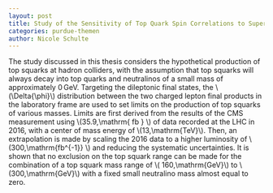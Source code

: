```yaml
---
layout: post
title: Study of the Sensitivity of Top Quark Spin Correlations to Supersymmetric Top Quark Partners
categories: purdue-themen
author: Nicole Schulte
---
```


The study discussed in this thesis considers the hypothetical production
of top squarks at hadron colliders, with the assumption that top squarks
will always decay into top quarks and neutralinos of a small mass of
approximately 0&thinsp;GeV.
Targeting the dileptonic final states, the \\(\Delta{\phi}\\) distribution
between the two charged lepton final products in the laboratory frame are
used to set limits on the production of top squarks of various masses. Limits are
first derived from the results of the CMS measurement using
\\(35.9\,\mathrm{ fb } \\)
of data recorded at the LHC in 2016, with a center of mass energy
of 
\\(13\,\mathrm{TeV}\\). 
Then, an extrapolation is made by scaling
the 2016 data to a higher luminosity of 
\\(300\,\mathrm{fb^{-1}} \\)
and
reducing the systematic uncertainties.
It is shown that no exclusion on the top squark range can be made for
the combination of a top squark mass range of
\\( 160\,\mathrm{GeV}\\)
to 
\\(300\,\mathrm{GeV}\\)
with a fixed small neutralino mass almost equal to zero.
